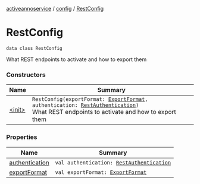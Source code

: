 [activeannoservice](../../index.md) / [config](../index.md) / [RestConfig](./index.md)

# RestConfig

`data class RestConfig`

What REST endpoints to activate and how to export them

### Constructors

| Name | Summary |
|---|---|
| [&lt;init&gt;](-init-.md) | `RestConfig(exportFormat: `[`ExportFormat`](../-export-format/index.md)`, authentication: `[`RestAuthentication`](../-rest-authentication/index.md)`)`<br>What REST endpoints to activate and how to export them |

### Properties

| Name | Summary |
|---|---|
| [authentication](authentication.md) | `val authentication: `[`RestAuthentication`](../-rest-authentication/index.md) |
| [exportFormat](export-format.md) | `val exportFormat: `[`ExportFormat`](../-export-format/index.md) |
